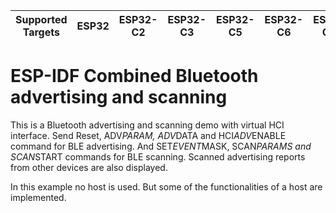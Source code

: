 | Supported Targets | ESP32 | ESP32-C2 | ESP32-C3 | ESP32-C5 | ESP32-C6 | ESP32-C61 | ESP32-H2 | ESP32-S3 |
| ----------------- | ----- | -------- | -------- | -------- | -------- | --------- | -------- | -------- |

ESP-IDF Combined Bluetooth advertising and scanning
===================================================

This is a Bluetooth advertising and scanning demo with virtual HCI interface. Send Reset, ADV*PARAM, ADV*DATA and HCI*ADV*ENABLE command for BLE advertising. And SET*EVENT*MASK, SCAN*PARAMS and SCAN*START commands for BLE scanning. Scanned advertising reports from other devices are also displayed.

In this example no host is used. But some of the functionalities of a host are implemented.
